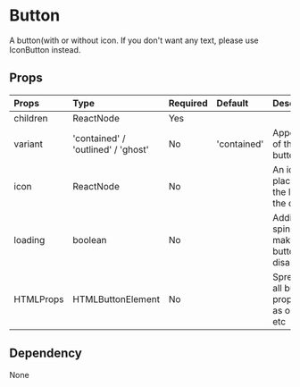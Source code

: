 # Button

A button(with or without icon.
If you don't want any text, please use IconButton instead.

## Props

| Props     | Type                               | Required | Default     | Description                                     |
| :-------- | :--------------------------------- | :------- | :---------- | :---------------------------------------------- |
| children  | ReactNode                          | Yes      |             |                                                 |
| variant   | 'contained' / 'outlined' / 'ghost' | No       | 'contained' | Appearance of the button                        |
| icon      | ReactNode                          | No       |             | An icon placed to the left of the content       |
| loading   | boolean                            | No       |             | Adding a spinner and makes the button disabled  |
| HTMLProps | HTMLButtonElement                  | No       |             | Spreading all button props, such as onClick etc |

## Dependency

None
